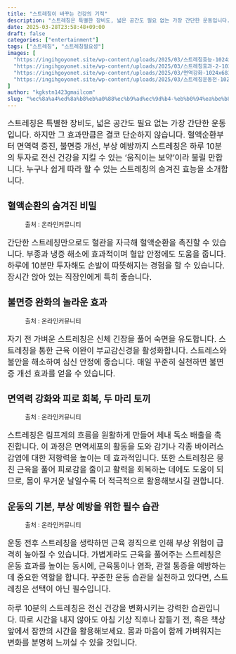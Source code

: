 ```yaml
---
title: "스트레칭이 바꾸는 건강의 기적"
description: "스트레칭은 특별한 장비도, 넓은 공간도 필요 없는 가장 간단한 운동입니다. 하지만 그 효과만큼은 결코 단순하지 않습니다. 혈액순환부터 면역력 증진, 불면증 개선, 부상 예방까지 스트레칭은 하루 10분의 투자로 전신 건강을 지킬 수 있는 ‘움직이는 보약’이라 불릴 만합니"
date: 2025-03-28T23:58:48+09:00
draft: false
categories: ["entertainment"]
tags: ["스트레칭", "스트레칭필요성"]
images: [
  "https://ingihgoyonet.site/wp-content/uploads/2025/03/스트레칭효능-1024x683.jpg"
  "https://ingihgoyonet.site/wp-content/uploads/2025/03/스트레칭효과-2-1024x699.jpg"
  "https://ingihgoyonet.site/wp-content/uploads/2025/03/면역강화-1024x683.jpg"
  "https://ingihgoyonet.site/wp-content/uploads/2025/03/스트레칭운동전-1024x672.jpg"
]
author: "kgkstn1423gmailcom"
slug: "%ec%8a%a4%ed%8a%b8%eb%a0%88%ec%b9%ad%ec%9d%b4-%eb%b0%94%ea%be%b8%eb%8a%94-%ea%b1%b4%ea%b0%95%ec%9d%98-%ea%b8%b0%ec%a0%81"
---
```


<p style="font-size:18px">스트레칭은 특별한 장비도, 넓은 공간도 필요 없는 가장 간단한 운동입니다. 하지만 그 효과만큼은 결코 단순하지 않습니다. 혈액순환부터 면역력 증진, 불면증 개선, 부상 예방까지 스트레칭은 하루 10분의 투자로 전신 건강을 지킬 수 있는 ‘움직이는 보약’이라 불릴 만합니다. 누구나 쉽게 따라 할 수 있는 스트레칭의 숨겨진 효능을 소개합니다.</p> <h2 >혈액순환의 숨겨진 비밀</h2> <figure ><img src="https://ingihgoyonet.site/wp-content/uploads/2025/03/스트레칭효능-1024x683.jpg" alt="" style="aspect-ratio:16/9;object-fit:cover"/><figcaption >출처 : 온라인커뮤니티</figcaption></figure> <p style="font-size:18px">간단한 스트레칭만으로도 혈관을 자극해 혈액순환을 촉진할 수 있습니다. 부종과 냉증 해소에 효과적이며 혈압 안정에도 도움을 줍니다. 하루에 10분만 투자해도 손발이 따뜻해지는 경험을 할 수 있습니다. 장시간 앉아 있는 직장인에게 특히 좋습니다.</p> <h2 >불면증 완화의 놀라운 효과</h2> <figure ><img src="https://ingihgoyonet.site/wp-content/uploads/2025/03/스트레칭효과-2-1024x699.jpg" alt="" style="aspect-ratio:16/9;object-fit:cover"/><figcaption >출처 : 온라인커뮤니티</figcaption></figure> <p style="font-size:18px">자기 전 가벼운 스트레칭은 신체 긴장을 풀어 숙면을 유도합니다. 스트레칭을 통한 근육 이완이 부교감신경을 활성화합니다. 스트레스와 불안을 해소하여 심신 안정에 좋습니다. 매일 꾸준히 실천하면 불면증 개선 효과를 얻을 수 있습니다.</p> <h2 >면역력 강화와 피로 회복, 두 마리 토끼</h2> <figure ><img src="https://ingihgoyonet.site/wp-content/uploads/2025/03/면역강화-1024x683.jpg" alt="" style="aspect-ratio:16/9;object-fit:cover"/><figcaption >출처 : 온라인커뮤니티</figcaption></figure> <p style="font-size:18px">스트레칭은 림프계의 흐름을 원활하게 만들어 체내 독소 배출을 촉진합니다. 이 과정은 면역세포의 활동을 도와 감기나 각종 바이러스 감염에 대한 저항력을 높이는 데 효과적입니다. 또한 스트레칭은 뭉친 근육을 풀어 피로감을 줄이고 활력을 회복하는 데에도 도움이 되므로, 몸이 무거운 날일수록 더 적극적으로 활용해보시길 권합니다.</p> <h2 >운동의 기본, 부상 예방을 위한 필수 습관</h2> <figure ><img src="https://ingihgoyonet.site/wp-content/uploads/2025/03/스트레칭운동전-1024x672.jpg" alt="" style="aspect-ratio:16/9;object-fit:cover"/><figcaption >출처 : 온라인커뮤니티</figcaption></figure> <p style="font-size:18px">운동 전후 스트레칭을 생략하면 근육 경직으로 인해 부상 위험이 급격히 높아질 수 있습니다. 가볍게라도 근육을 풀어주는 스트레칭은 운동 효과를 높이는 동시에, 근육통이나 염좌, 관절 통증을 예방하는 데 중요한 역할을 합니다. 꾸준한 운동 습관을 실천하고 있다면, 스트레칭은 선택이 아닌 필수입니다.</p> <p style="font-size:18px">하루 10분의 스트레칭은 전신 건강을 변화시키는 강력한 습관입니다. 따로 시간을 내지 않아도 아침 기상 직후나 잠들기 전, 혹은 책상 앞에서 잠깐의 시간을 활용해보세요. 몸과 마음이 함께 가벼워지는 변화를 분명히 느끼실 수 있을 것입니다.</p>
